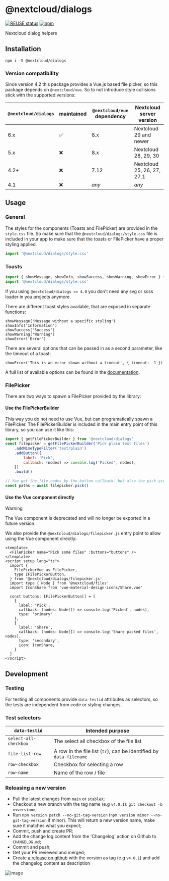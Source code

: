 <!--
  - SPDX-FileCopyrightText: 2019-2024 Nextcloud GmbH and Nextcloud contributors
  - SPDX-License-Identifier: AGPL-3.0-or-later
-->
# @nextcloud/dialogs

[![REUSE status](https://api.reuse.software/badge/github.com/nextcloud-libraries/nextcloud-dialogs)](https://api.reuse.software/info/github.com/nextcloud-libraries/nextcloud-dialogs) [![npm](https://img.shields.io/npm/v/@nextcloud/dialogs?style=for-the-badge)](https://www.npmjs.com/package/@nextcloud/dialogs)

Nextcloud dialog helpers

## Installation

```
npm i -S @nextcloud/dialogs
```

### Version compatibility
Since version 4.2 this package provides a Vue.js based file picker, so this package depends on `@nextcloud/vue`. So to not introduce style collisions stick with the supported versions:

| `@nextcloud/dialogs` | maintained | `@nextcloud/vue` dependency |   Nextcloud server version |
|----------------------|------------|-----------------------------|----------------------------|
|                 6.x  |         ✅ |                        8.x  | Nextcloud 29 and newer     |
|                 5.x  |         ❌ |                        8.x  | Nextcloud 28, 29, 30       |
|                 4.2+ |         ❌ |                        7.12 | Nextcloud 25, 26, 27, 27.1 |
|                 4.1  |         ❌ |                       *any* |  *any*                     |

## Usage

### General
The styles for the components (Toasts and FilePicker) are provided in the `style.css` file.
So make sure that the  `@nextcloud/dialogs/style.css` file is included in your app to make sure that the toasts or FilePicker have a proper styling applied.

```js
import '@nextcloud/dialogs/style.css'
```

### Toasts

```js
import { showMessage, showInfo, showSuccess, showWarning, showError } from '@nextcloud/dialogs'
import '@nextcloud/dialogs/style.css'
```

If you using `@nextcloud/dialogs >= 4.0` you don't need any svg or scss loader in you projects anymore.

There are different toast styles available, that are exposed in separate functions:

```
showMessage('Message without a specific styling')
showInfo('Information')
showSuccess('Success')
showWarning('Warning')
showError('Error')
```

There are several options that can be passed in as a second parameter, like the timeout of a toast:

```
showError('This is an error shown without a timeout', { timeout: -1 })
```

A full list of available options can be found in the [documentation](https://nextcloud-libraries.github.io/nextcloud-dialogs/).

### FilePicker
There are two ways to spawn a FilePicker provided by the library:

#### Use the FilePickerBuilder
This way you do not need to use Vue, but can programatically spawn a FilePicker.
The FilePickerBuilder is included in the main entry point of this library, so you can use it like this:

```js
import { getFilePickerBuilder } from '@nextcloud/dialogs'
const filepicker = getFilePickerBuilder('Pick plain text files')
    .addMimeTypeFilter('text/plain')
    .addButton({
        label: 'Pick',
        callback: (nodes) => console.log('Picked', nodes),
    })
    .build()

// You get the file nodes by the button callback, but also the pick yields the paths of the picked files
const paths = await filepicker.pick()
```

#### Use the Vue component directly

> [!WARNING]  
> The Vue component is deprecated and will no longer be exported in a future version.

We also provide the `@nextcloud/dialogs/filepicker.js` entry point to allow using the Vue component directly:

```vue
<template>
  <FilePicker name="Pick some files" :buttons="buttons" />
</template>
<script setup lang="ts">
  import {
    FilePickerVue as FilePicker,
    type IFilePickerButton,
  } from '@nextcloud/dialogs/filepicker.js'
  import type { Node } from '@nextcloud/files'
  import IconShare from 'vue-material-design-icons/Share.vue'

  const buttons: IFilePickerButton[] = [
    {
      label: 'Pick',
      callback: (nodes: Node[]) => console.log('Picked', nodes),
      type: 'primary'
    },
    {
      label: 'Share',
      callback: (nodes: Node[]) => console.log('Share picked files', nodes),
      type: 'secondary',
      icon: IconShare,
    }
  ]
</script>
```

## Development
### Testing
For testing all components provide `data-testid` attributes as selectors, so the tests are independent from code or styling changes.

### Test selectors
`data-testid`         | Intended purpose
----------------------|-----------------
`select-all-checkbox` | The select all checkbox of the file list
`file-list-row`       | A row in the file list (`tr`), can be identified by `data-filename`
`row-checkbox`        | Checkbox for selecting a row
`row-name`            | Name of the row / file

### Releasing a new version

- Pull the latest changes from `main` or `stableX`;
- Checkout a new branch with the tag name (e.g `v4.0.1`): `git checkout -b v<version>`;
- Run `npm version patch --no-git-tag-version` (`npm version minor --no-git-tag-version` if minor). This will return a new version name, make sure it matches what you expect;
- Commit, push and create PR;
- Add the change log content from the 'Changelog' action on Github to `CHANGELOG.md`;
- Commit and push;
- Get your PR reviewed and merged;
- Create [a release on github](https://github.com/nextcloud-libraries/nextcloud-dialogs/releases) with the version as tag (e.g `v4.0.1`) and add the changelog content as description

![image](https://user-images.githubusercontent.com/14975046/124442568-2a952500-dd7d-11eb-82a2-402f9170231a.png)

